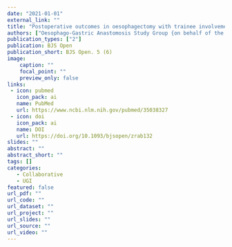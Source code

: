 ```yaml
---
date: "2021-01-01"
external_link: ""
title: "Postoperative outcomes in oesophagectomy with trainee involvement"
authors: ["Oesophago-Gastric Anastomosis Study Group {on behalf of the West Midlands Research Collaborative}"]
publication_types: ["2"]
publication: BJS Open
publication_short: BJS Open. 5 (6)
image:
    caption: ""
    focal_point: ""
    preview_only: false
links:
 - icon: pubmed
   icon_pack: ai
   name: PubMed
   url: https://www.ncbi.nlm.nih.gov/pubmed/35038327
 - icon: doi
   icon_pack: ai
   name: DOI
   url: https://doi.org/10.1093/bjsopen/zrab132
slides: ""
abstract: ""
abstract_short: ""
tags: []
categories: 
   - Collaborative
   - UGI
featured: false
url_pdf: ""
url_code: ""
url_dataset: ""
url_project: ""
url_slides: ""
url_source: ""
url_video: ""
---
```

